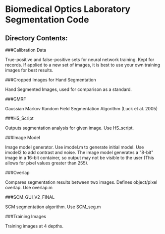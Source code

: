 Biomedical Optics Laboratory Segmentation Code
==============================================
Directory Contents:
-------------------

###Calibration Data

True-positive and false-positive sets for neural network training. Kept for records. If applied to a new set of images, it is best to use your own training images for best results.

###Cropped Images for Hand Segmentation

Hand Segmented Images, used for comparison as a standard.

###GMRF

Gaussian Markov Random Field Segmentation Algorithm (Luck et al. 2005)

###HS_Script

Outputs segmentation analysis for given image. Use HS_script.

###Image Model

Image model generator. Use imodel.m to generate initial model. Use imodel2 to add contrast and noise. The image model generates a "8-bit" image in a 16-bit container, so output may not be visible to the user (This allows for pixel values greater than 255).

###Overlap

Compares segmentation results between two images. Defines object/pixel overlap. Use overlap.m

###SCM_GUI_V2_FINAL

SCM segmentation algorithm. Use SCM_seg.m

###Training Images

Training images at 4 depths. 
